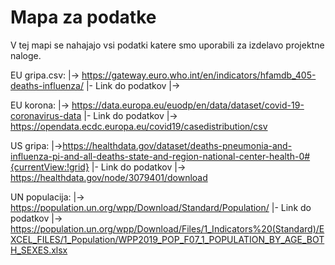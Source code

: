 # Mapa za podatke
V tej mapi se nahajajo vsi podatki katere smo uporabili za izdelavo projektne naloge.

EU gripa.csv: 
|-> https://gateway.euro.who.int/en/indicators/hfamdb_405-deaths-influenza/ 
    |- Link do podatkov
       |-> 
       
EU korona:
|-> https://data.europa.eu/euodp/en/data/dataset/covid-19-coronavirus-data
    |- Link do podatkov
       |-> https://opendata.ecdc.europa.eu/covid19/casedistribution/csv

US gripa:
|->https://healthdata.gov/dataset/deaths-pneumonia-and-influenza-pi-and-all-deaths-state-and-region-national-center-health-0#{currentView:!grid}
    |- Link do podatkov
       |-> https://healthdata.gov/node/3079401/download

UN populacija:
|-> https://population.un.org/wpp/Download/Standard/Population/
    |- Link do podatkov
       |-> https://population.un.org/wpp/Download/Files/1_Indicators%20(Standard)/EXCEL_FILES/1_Population/WPP2019_POP_F07_1_POPULATION_BY_AGE_BOTH_SEXES.xlsx

